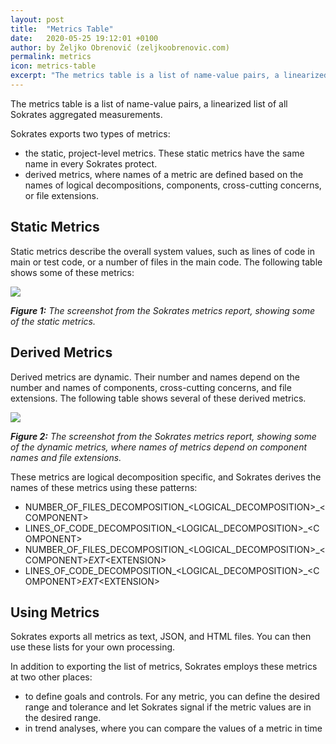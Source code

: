 ```yaml
---
layout: post
title:  "Metrics Table"
date:   2020-05-25 19:12:01 +0100
author: by Željko Obrenović (zeljkoobrenovic.com)
permalink: metrics
icon: metrics-table
excerpt: "The metrics table is a list of name-value pairs, a linearized list of all Sokrates aggregated measurements. Sokrates employs the metrics table to define goals and controls and in trend analyses."
---
```

The metrics table is a list of name-value pairs, a linearized list of all Sokrates aggregated measurements.

Sokrates exports two types of metrics:
 - the static, project-level metrics. These static metrics have the same name in every Sokrates protect.
 - derived metrics, where names of a metric are defined based on the names of logical decompositions, components, cross-cutting
 concerns, or file extensions.

## Static Metrics

Static metrics describe the overall system values, such as lines of code in main or test code, or a number of files in the main code. The following table shows some of these metrics:

![](assets/images/sokrates/metrics-table.png)

***Figure 1:** The screenshot from the Sokrates metrics report, showing some of the static metrics.*


## Derived Metrics

Derived metrics are dynamic. Their number and names depend on the number and names of components, cross-cutting concerns, and file extensions. The following table shows several of these derived metrics.

![](assets/images/sokrates/metrics-table-derived.png)

***Figure 2:** The screenshot from the Sokrates metrics report, showing some of the dynamic metrics, where names of metrics depend on component names and file extensions.*

These metrics are logical decomposition specific, and Sokrates derives the names of these metrics using these patterns:

* NUMBER_OF_FILES_DECOMPOSITION_&lt;LOGICAL_DECOMPOSITION&gt;_&lt;COMPONENT&gt;
* LINES_OF_CODE_DECOMPOSITION_&lt;LOGICAL_DECOMPOSITION&gt;_&lt;COMPONENT&gt;
* NUMBER_OF_FILES_DECOMPOSITION_&lt;LOGICAL_DECOMPOSITION&gt;_&lt;COMPONENT&gt;_EXT_&lt;EXTENSION&gt;
* LINES_OF_CODE_DECOMPOSITION_&lt;LOGICAL_DECOMPOSITION&gt;_&lt;COMPONENT&gt;_EXT_&lt;EXTENSION&gt;


## Using Metrics

Sokrates exports all metrics as text, JSON, and HTML files. You can then use these lists for your own processing.

In addition to exporting the list of metrics, Sokrates employs these metrics at two other places:
* to define goals and controls. For any metric, you can define the desired range and tolerance and let Sokrates signal if the metric values are in the desired range.
* in trend analyses, where you can compare the values of a metric in time

